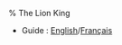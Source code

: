 % The Lion King

- Guide : [English](https://cesese.github.io/TLK-Tuto/en/)/[Français](https://cesese.github.io/TLK-Tuto/fr/)

